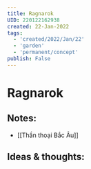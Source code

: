 ```yaml
---
title: Ragnarok
UID: 220122162938
created: 22-Jan-2022
tags:
  - 'created/2022/Jan/22'
  - 'garden'
  - 'permanent/concept'
publish: False
---
```

# Ragnarok

## Notes:
- [[Thần thoại Bắc Âu]]

## Ideas & thoughts:


